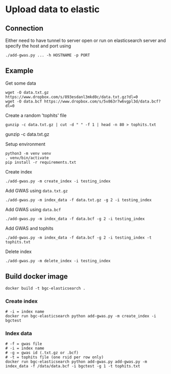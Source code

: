 # Upload data to elastic


## Connection

Either need to have tunnel to server open or run on elasticsearch server and specify the host and port using

```
./add-gwas.py ... -h HOSTNAME -p PORT
```

## Example

Get some data

```
wget -O data.txt.gz https://www.dropbox.com/s/893esdanl3mkd0c/data.txt.gz?dl=0
wget -O data.bcf https://www.dropbox.com/s/5v863r7w6vgpl3d/data.bcf?dl=0
```

Create a random 'tophits' file

```
gunzip -c data.txt.gz | cut -d " " -f 1 | head -n 80 > tophits.txt
```

gunzip -c data.txt.gz 

Setup environment

```
python3 -m venv venv
. venv/bin/activate
pip install -r requirements.txt
```

Create index

```
./add-gwas.py -m create_index -i testing_index
```

Add GWAS using `data.txt.gz`

```
./add-gwas.py -m index_data -f data.txt.gz -g 2 -i testing_index
```

Add GWAS using `data.bcf`

```
./add-gwas.py -m index_data -f data.bcf -g 2 -i testing_index
```

Add GWAS and tophits

```
./add-gwas.py -m index_data -f data.bcf -g 2 -i testing_index -t tophits.txt
```


Delete index

```
./add-gwas.py -m delete_index -i testing_index
```


## Build docker image

```
docker build -t bgc-elasticsearch .
```


### Create index
```
# -i = index name
docker run bgc-elasticsearch python add-gwas.py -m create_index -i bgctest
```

### Index data

```
# -f = gwas file
# -i = index name
# -g = gwas id (.txt.gz or .bcf)
# -t = tophits file (one rsid per row only)
docker run bgc-elasticsearch python add-gwas.py add-gwas.py -m index_data -f /data/data.bcf -i bgctest -g 1 -t tophits.txt
```
